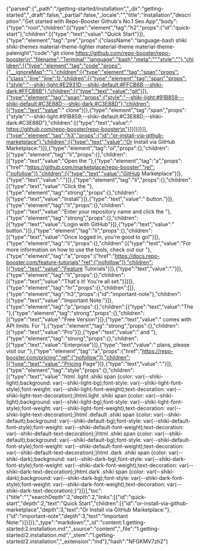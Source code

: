 {"parsed":{"_path":"/getting-started/installation","_dir":"getting-started","_draft":false,"_partial":false,"_locale":"","title":"Installation","description":"Get started with Repo-Booster Github's No.1 Seo App","body":{"type":"root","children":[{"type":"element","tag":"h2","props":{"id":"quick-start"},"children":[{"type":"text","value":"Quick Start"}]},{"type":"element","tag":"pre","props":{"className":"language-bash shiki shiki-themes material-theme-lighter material-theme material-theme-palenight","code":"git clone https://github.com/repo-booster/repo-booster\n","filename":"Terminal","language":"bash","meta":"","style":""},"children":[{"type":"element","tag":"code","props":{"__ignoreMap":""},"children":[{"type":"element","tag":"span","props":{"class":"line","line":1},"children":[{"type":"element","tag":"span","props":{"style":"--shiki-light:#E2931D;--shiki-default:#FFCB6B;--shiki-dark:#FFCB6B"},"children":[{"type":"text","value":"git"}]},{"type":"element","tag":"span","props":{"style":"--shiki-light:#91B859;--shiki-default:#C3E88D;--shiki-dark:#C3E88D"},"children":[{"type":"text","value":" clone"}]},{"type":"element","tag":"span","props":{"style":"--shiki-light:#91B859;--shiki-default:#C3E88D;--shiki-dark:#C3E88D"},"children":[{"type":"text","value":" https://github.com/repo-booster/repo-booster\n"}]}]}]}]},{"type":"element","tag":"h3","props":{"id":"or-install-via-github-marketplace"},"children":[{"type":"text","value":"Or Install via GitHub Marketplace:"}]},{"type":"element","tag":"ol","props":{},"children":[{"type":"element","tag":"li","props":{},"children":[{"type":"text","value":"Open the "},{"type":"element","tag":"a","props":{"href":"https://github.com/marketplace/repo-booster","rel":["nofollow"]},"children":[{"type":"text","value":"GitHub Marketplace"}]},{"type":"text","value":"."}]},{"type":"element","tag":"li","props":{},"children":[{"type":"text","value":"Click the "},{"type":"element","tag":"strong","props":{},"children":[{"type":"text","value":"Install"}]},{"type":"text","value":" button."}]},{"type":"element","tag":"li","props":{},"children":[{"type":"text","value":"Enter your repository name and click the "},{"type":"element","tag":"strong","props":{},"children":[{"type":"text","value":"Login with GitHub"}]},{"type":"text","value":" button."}]},{"type":"element","tag":"li","props":{},"children":[{"type":"text","value":"Once logged in, you're good to go!"}]},{"type":"element","tag":"li","props":{},"children":[{"type":"text","value":"For more information on how to use the tools, check out our "},{"type":"element","tag":"a","props":{"href":"https://docs.repo-booster.com/feature-tutorials","rel":["nofollow"]},"children":[{"type":"text","value":"Feature Tutorials"}]},{"type":"text","value":"."}]},{"type":"element","tag":"li","props":{},"children":[{"type":"text","value":"That's it! You're all set."}]}]},{"type":"element","tag":"hr","props":{},"children":[]},{"type":"element","tag":"h3","props":{"id":"important-note"},"children":[{"type":"text","value":"Important Note:"}]},{"type":"element","tag":"p","props":{},"children":[{"type":"text","value":"The "},{"type":"element","tag":"strong","props":{},"children":[{"type":"text","value":"Free Version"}]},{"type":"text","value":" comes with API limits. For "},{"type":"element","tag":"strong","props":{},"children":[{"type":"text","value":"Pro"}]},{"type":"text","value":" and "},{"type":"element","tag":"strong","props":{},"children":[{"type":"text","value":"Enterprise"}]},{"type":"text","value":" plans, please visit our "},{"type":"element","tag":"a","props":{"href":"https://repo-booster.com/pricing","rel":["nofollow"]},"children":[{"type":"text","value":"Pricing Page"}]},{"type":"text","value":"."}]},{"type":"element","tag":"style","props":{},"children":[{"type":"text","value":"html .light .shiki span {color: var(--shiki-light);background: var(--shiki-light-bg);font-style: var(--shiki-light-font-style);font-weight: var(--shiki-light-font-weight);text-decoration: var(--shiki-light-text-decoration);}html.light .shiki span {color: var(--shiki-light);background: var(--shiki-light-bg);font-style: var(--shiki-light-font-style);font-weight: var(--shiki-light-font-weight);text-decoration: var(--shiki-light-text-decoration);}html .default .shiki span {color: var(--shiki-default);background: var(--shiki-default-bg);font-style: var(--shiki-default-font-style);font-weight: var(--shiki-default-font-weight);text-decoration: var(--shiki-default-text-decoration);}html .shiki span {color: var(--shiki-default);background: var(--shiki-default-bg);font-style: var(--shiki-default-font-style);font-weight: var(--shiki-default-font-weight);text-decoration: var(--shiki-default-text-decoration);}html .dark .shiki span {color: var(--shiki-dark);background: var(--shiki-dark-bg);font-style: var(--shiki-dark-font-style);font-weight: var(--shiki-dark-font-weight);text-decoration: var(--shiki-dark-text-decoration);}html.dark .shiki span {color: var(--shiki-dark);background: var(--shiki-dark-bg);font-style: var(--shiki-dark-font-style);font-weight: var(--shiki-dark-font-weight);text-decoration: var(--shiki-dark-text-decoration);}"}]}],"toc":{"title":"","searchDepth":2,"depth":2,"links":[{"id":"quick-start","depth":2,"text":"Quick Start","children":[{"id":"or-install-via-github-marketplace","depth":3,"text":"Or Install via GitHub Marketplace:"},{"id":"important-note","depth":3,"text":"Important Note:"}]}]}},"_type":"markdown","_id":"content:1.getting-started:2.installation.md","_source":"content","_file":"1.getting-started/2.installation.md","_stem":"1.getting-started/2.installation","_extension":"md"},"hash":"NFGKMV7zh2"}